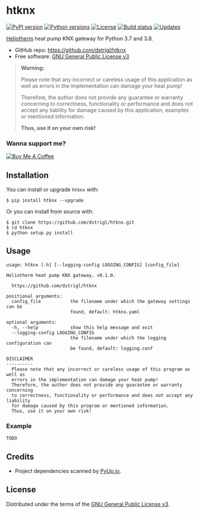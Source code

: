 # htknx

[![PyPI version](https://img.shields.io/pypi/v/htknx.svg)](https://pypi.org/project/htknx)
[![Python versions](https://img.shields.io/pypi/pyversions/htknx.svg)](https://pypi.org/project/htknx)
[![License](https://img.shields.io/pypi/l/htknx.svg)](https://pypi.org/project/htknx)
[![Build status](https://img.shields.io/travis/dstrigl/htknx/master?logo=travis)](https://travis-ci.org/dstrigl/htknx)
[![Updates](https://pyup.io/repos/github/dstrigl/htknx/shield.svg)](https://pyup.io/repos/github/dstrigl/htknx)


[Heliotherm](http://www.heliotherm.com/) heat pump KNX gateway for Python 3.7 and 3.8.

* GitHub repo: https://github.com/dstrigl/htknx
* Free software: [GNU General Public License v3](https://www.gnu.org/licenses/gpl-3.0.en.html)


> **Warning:**
>
> Please note that any incorrect or careless usage of this application as well as
> errors in the implementation can damage your heat pump!
>
> Therefore, the author does not provide any guarantee or warranty concerning
> to correctness, functionality or performance and does not accept any liability
> for damage caused by this application, examples or mentioned information.
>
> **Thus, use it on your own risk!**


### Wanna support me?

[![Buy Me A Coffee](https://www.buymeacoffee.com/assets/img/custom_images/orange_img.png)](https://www.buymeacoffee.com/N362PLZ)


## Installation

You can install or upgrade `htknx` with:

```
$ pip install htknx --upgrade
```

Or you can install from source with:

```
$ git clone https://github.com/dstrigl/htknx.git
$ cd htknx
$ python setup.py install
```


## Usage

```
usage: htknx [-h] [--logging-config LOGGING_CONFIG] [config_file]

Heliotherm heat pump KNX gateway, v0.1.0.

  https://github.com/dstrigl/htknx

positional arguments:
  config_file           the filename under which the gateway settings can be
                        found, default: htknx.yaml

optional arguments:
  -h, --help            show this help message and exit
  --logging-config LOGGING_CONFIG
                        the filename under which the logging configuration can
                        be found, default: logging.conf

DISCLAIMER
----------
  Please note that any incorrect or careless usage of this program as well as
  errors in the implementation can damage your heat pump!
  Therefore, the author does not provide any guarantee or warranty concerning
  to correctness, functionality or performance and does not accept any liability
  for damage caused by this program or mentioned information.
  Thus, use it on your own risk!

```


### Example

```
TODO
```


## Credits

* Project dependencies scanned by [PyUp.io](https://pyup.io).


## License

Distributed under the terms of the [GNU General Public License v3](https://www.gnu.org/licenses/gpl-3.0.en.html).
